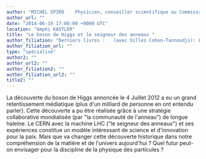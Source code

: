 ```yaml
---
author: "MICHEL SPIRO    Physicien, conseiller scientifique au Commissariat à l’énergie atomique, ex-président du Conseil du CERN (Organisation européenne pour la physique des particules) (2010-2012), a été Professeur à l'École polytechnique et a dirigé l’Institut"
author_url: ""
date: "2014-06-19 17:00:00 +0000 UTC"
location: "Amphi KASTLER"
title: "Le boson de Higgs et le seigneur des anneaux "
author_filiation: "Derniers livres :   (avec Gilles Cohen-Tannoudji): Le boson et le chapeau mexicain Gallimard, Folio Essais  (avec Francis Bernardeau, Etienne Klein et Sandrin Laplace) : La physique des infinis, Editions La Terre brûle"
author_filiation_url: ""
type: "spécialisé"
author2: ""
author_url2: ""
author_filiation2: ""
author_filiation_url2: ""
title2: ""
---
```

La découverte du boson de Higgs annoncée le 4 Juillet 2012 a eu un grand retentissement médiatique (plus d'un milliard de personne en ont entendu parler). Cette découverte a pu être réalisée grâce à une stratégie collaborative mondialisée (par "la communauté de l'anneau") de longue haleine. Le CERN avec la machine LHC ("le seigneur des anneaux") et ses expériences constitue un modèle intéressant de science et d'innovation pour la paix. Mais que va changer cette découverte historique dans notre compréhension de la matière et de l'univers aujourd'hui ? Quel futur peut-on envisager pour la discipline de la physique des particules ?
